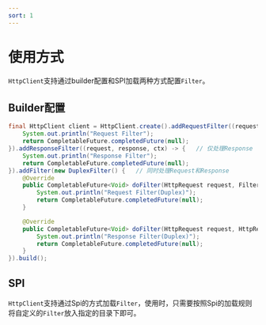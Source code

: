 ```yaml
---
sort: 1
---
```


# 使用方式
`HttpClient`支持通过builder配置和SPI加载两种方式配置`Filter`。

## Builder配置

```java
final HttpClient client = HttpClient.create().addRequestFilter((request, ctx) -> {  // 仅处理Request
    System.out.println("Request Filter");
    return CompletableFuture.completedFuture(null);
}).addResponseFilter((request, response, ctx) -> {   // 仅处理Response
    System.out.println("Response Filter");
    return CompletableFuture.completedFuture(null);
}).addFilter(new DuplexFilter() {   // 同时处理Request和Response
    @Override
    public CompletableFuture<Void> doFilter(HttpRequest request, FilterContext ctx) {
        System.out.println("Request Filter(Duplex)");
        return CompletableFuture.completedFuture(null);
    }

    @Override
    public CompletableFuture<Void> doFilter(HttpRequest request, HttpResponse response, FilterContext ctx) {
        System.out.println("Response Filter(Duplex)");
        return CompletableFuture.completedFuture(null);
    }
}).build();
```

## SPI

`HttpClient`支持通过Spi的方式加载`Filter`，使用时，只需要按照Spi的加载规则将自定义的`Filter`放入指定的目录下即可。
